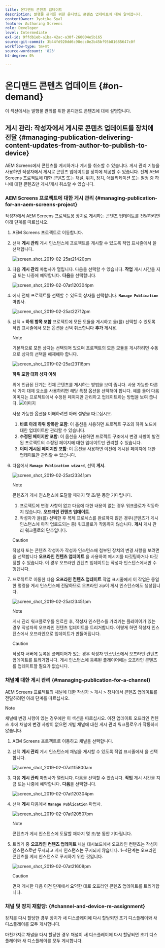 ```yaml
---
title: 온디맨드 콘텐츠 업데이트
description: 발행물 관리를 위한 온디맨드 콘텐츠 업데이트에 대해 알아봅니다.
contentOwner: Jyotika Syal
feature: Authoring Screens
role: Developer
level: Intermediate
exl-id: 9ffdb1eb-a1ba-42ac-a30f-260004e5b165
source-git-commit: 3b44fd920dd6c98ecc0e2b45bf95b81685647c0f
workflow-type: tm+mt
source-wordcount: '823'
ht-degree: 0%

---
```


# 온디맨드 콘텐츠 업데이트 {#on-demand}

이 섹션에서는 발행물 관리를 위한 온디맨드 콘텐츠에 대해 설명합니다.

## 게시 관리: 작성자에서 게시로 콘텐츠 업데이트를 장치에 전달 {#managing-publication-delivering-content-updates-from-author-to-publish-to-device}

AEM Screens에서 콘텐츠를 게시하거나 게시를 취소할 수 있습니다. 게시 관리 기능을 사용하면 작성자에서 게시로 콘텐츠 업데이트를 장치에 제공할 수 있습니다. 전체 AEM Screens 프로젝트에 대한 콘텐츠 또는 채널, 위치, 장치, 애플리케이션 또는 일정 중 하나에 대한 콘텐츠만 게시/게시 취소할 수 있습니다.

### AEM Screens 프로젝트에 대한 게시 관리 {#managing-publication-for-an-aem-screens-project}

작성자에서 AEM Screens 프로젝트용 장치로 게시하는 콘텐츠 업데이트를 전달하려면 아래 단계를 따르십시오.

1. AEM Screens 프로젝트로 이동합니다.
1. 선택 **게시 관리** 게시 인스턴스에 프로젝트를 게시할 수 있도록 작업 표시줄에서 을 선택합니다.

   ![screen_shot_2019-02-25at21420pm](assets/screen_shot_2019-02-25at21420pm.png)

1. 다음 **게시 관리** 마법사가 열립니다. 다음을 선택할 수 있습니다. **작업** 게시 시간을 지금 또는 나중에 예약합니다. **다음**&#x200B;을 선택합니다.

   ![screen_shot_2019-02-07at120304pm](assets/screen_shot_2019-02-07at120304pm.png)

1. 에서 전체 프로젝트를 선택할 수 있도록 상자를 선택합니다. **`Manage Publication`** 마법사.

   ![screen_shot_2019-02-25at22712pm](assets/screen_shot_2019-02-25at22712pm.png)

1. 선택 **+ 하위 항목 포함** 프로젝트에 모든 모듈을 게시하고 을(를) 선택할 수 있도록 작업 표시줄에서 모든 옵션을 선택 취소합니다 **추가** 게시용.

   >[!NOTE]
   >
   >기본적으로 모든 상자는 선택되어 있으며 프로젝트의 모든 모듈을 게시하려면 수동으로 상자의 선택을 해제해야 합니다.

   ![screen_shot_2019-02-25at23116pm](assets/screen_shot_2019-02-25at23116pm.png)

   **하위 포함 대화 상자 이해**

   위에 언급된 단계는 전체 콘텐츠를 게시하는 방법을 보여 줍니다. 사용 가능한 다른 세 가지 대체 요소를 사용하려면 해당 특정 옵션을 선택해야 합니다.
예를 들어 다음 이미지는 프로젝트에서 수정된 페이지만 관리하고 업데이트하는 방법을 보여 줍니다.
   ![이미지](assets/author-publish-manage.png)

   사용 가능한 옵션을 이해하려면 아래 설명을 따르십시오.

   1. **바로 아래 하위 항목만 포함**: 이 옵션을 사용하면 프로젝트 구조의 하위 노드에 대한 업데이트만 관리할 수 있습니다.
   1. **수정된 페이지만 포함**: 이 옵션을 사용하면 프로젝트 구조에서 변경 사항이 발견된 프로젝트의 수정된 페이지에 대한 업데이트만 관리할 수 있습니다.
   1. **이미 게시된 페이지만 포함**: 이 옵션을 사용하면 이전에 게시된 페이지에 대한 업데이트만 관리할 수 있습니다.


1. 다음에서 **`Manage Publication wizard`**, 선택 **게시**.

   ![screen_shot_2019-02-25at23341pm](assets/screen_shot_2019-02-25at23341pm.png)

   >[!NOTE]
   >
   >콘텐츠가 게시 인스턴스에 도달할 때까지 몇 초/분 동안 기다립니다.
   >
   >
   >    1. 프로젝트에 변경 사항이 없고 다음에 대한 내용이 없는 경우 워크플로가 작동하지 않습니다. **오프라인 컨텐츠 업데이트**.
   >    1. 작성자가 을(를) 선택한 후 복제 프로세스를 완료하지 않은 경우(콘텐츠가 게시 인스턴스에 아직 업로드되는 중) 워크플로가 작동하지 않습니다. **게시** 게시 관리 워크플로의 단추입니다.

   >[!CAUTION]
   >작성자 또는 콘텐츠 작성자가 작성자 인스턴스에 첨부된 장치의 변경 사항을 보려면 을 선택합니다 **오프라인 컨텐츠 업데이트** 을 사용하여 메시지를 타깃팅하거나 타깃팅할 수 있습니다. 이 경우 오프라인 컨텐츠 업데이트는 작성자 인스턴스에서만 수행됩니다.

1. 프로젝트로 이동한 다음 **오프라인 컨텐츠 업데이트** 작업 표시줄에서 이 작업은 동일한 명령을 게시 인스턴스에 전달하므로 오프라인 zip이 게시 인스턴스에도 생성됩니다.

   ![screen_shot_2019-02-25at23451pm](assets/screen_shot_2019-02-25at23451pm.png)


   >[!NOTE]
   >
   >게시 관리 워크플로우를 완료한 후, 작성자 인스턴스를 가리키는 플레이어가 있는 경우 작성자의 오프라인 컨텐츠 업데이트를 트리거합니다. 이렇게 하면 작성자 인스턴스에서 오프라인으로 업데이트가 만들어집니다.

   >[!CAUTION]
   >
   >작성자 서버에 등록된 플레이어가 있는 경우 작성자 인스턴스에서 오프라인 컨텐츠 업데이트를 트리거합니다. 게시 인스턴스에 등록된 플레이어에는 오프라인 콘텐츠를 업데이트할 필요가 없습니다.

### 채널에 대한 게시 관리 {#managing-publication-for-a-channel}

AEM Screens 프로젝트의 채널에 대한 작성자 > 게시 > 장치에서 콘텐츠 업데이트를 전달하려면 아래 단계를 따르십시오.

>[!NOTE]
>
>채널에 변경 사항이 있는 경우에만 이 섹션을 따르십시오. 이전 업데이트 오프라인 컨텐츠 후에 채널에 변경 사항이 없으면 개별 채널에 대한 게시 관리 워크플로우가 작동하지 않습니다.

1. AEM Screens 프로젝트로 이동하고 채널을 선택합니다.
1. 선택 **게시 관리** 게시 인스턴스에 채널을 게시할 수 있도록 작업 표시줄에서 을 선택합니다.

   ![screen_shot_2019-02-07at115800am](assets/screen_shot_2019-02-07at115800am.png)

1. 다음 **게시 관리** 마법사가 열립니다. 다음을 선택할 수 있습니다. **작업** 게시 시간을 지금 또는 나중에 예약합니다. **다음**&#x200B;을 선택합니다.

   ![screen_shot_2019-02-07at120304pm](assets/screen_shot_2019-02-07at120304pm.png)

1. 선택 **게시** 다음에서 **`Manage Publication`** 마법사.

   ![screen_shot_2019-02-07at120507pm](assets/screen_shot_2019-02-07at120507pm.png)

   >[!NOTE]
   >
   >콘텐츠가 게시 인스턴스에 도달할 때까지 몇 초/분 동안 기다립니다.

1. 트리거 중 **오프라인 컨텐츠 업데이트** 채널 대시보드에서 오프라인 컨텐츠는 작성자 인스턴스로만 푸시되고 게시 인스턴스는 푸시되지 않습니다. 1~4단계는 오프라인 콘텐츠를 게시 인스턴스로 푸시하기 위한 것입니다.

   ![screen_shot_2019-02-07at21608pm](assets/screen_shot_2019-02-07at21608pm.png)

   >[!CAUTION]
   >
   >먼저 게시한 다음 이전 단계에서 요약한 대로 오프라인 콘텐츠 업데이트를 트리거합니다.

### 채널 및 장치 재할당: {#channel-and-device-re-assignment}

장치를 다시 할당한 경우 장치가 새 디스플레이에 다시 할당되면 초기 디스플레이와 새 디스플레이를 모두 게시합니다.

마찬가지로 채널을 다시 할당한 경우 채널이 새 디스플레이에 다시 할당되면 초기 디스플레이와 새 디스플레이를 모두 게시합니다.
